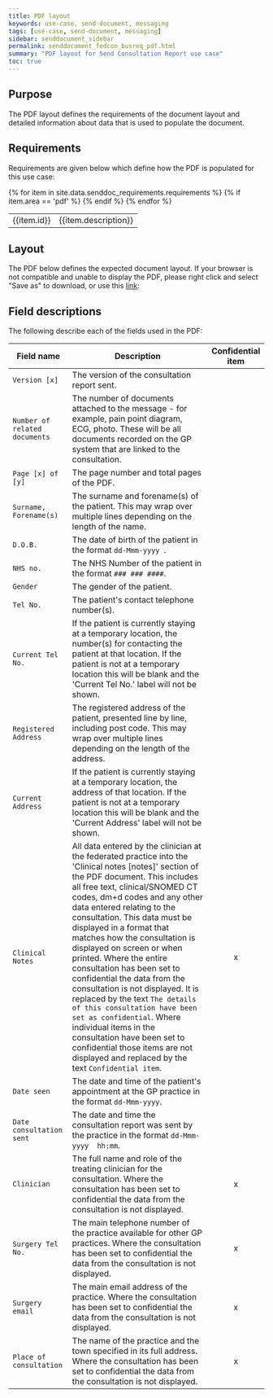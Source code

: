 ```yaml
---
title: PDF layout
keywords: use-case, send-document, messaging
tags: [use-case, send-document, messaging]
sidebar: senddocument_sidebar
permalink: senddocument_fedcon_busreq_pdf.html
summary: "PDF layout for Send Consultation Report use case"
toc: true
---
```


## Purpose ##

The PDF layout defines the requirements of the document layout and detailed information about data that is used to populate the document. 


## Requirements ##

Requirements are given below which define how the PDF is populated for this use case:

<table class="requirement-box">
  {% for item in site.data.senddoc_requirements.requirements %}
  {% if item.area == 'pdf' %}
  <tr>
    <td id="{{item.id}}">{{item.id}}</td>
    <td>{{item.description}}</td>
  </tr>
  {% endif %}
  {% endfor %}
</table>


## Layout ##

The PDF below defines the expected document layout. If your browser is not compatible and unable to display the PDF, please right click and select "Save as" to download, or use this [link](GP_Connect_Messaging_-_PDF_Layout.pdf):

<object
  data="pages/senddocument/GP_Connect_Messaging_-_PDF_Layout.pdf"
  type="application/pdf"
  width="847"
  height="2200">
</object>

<object data="pages/senddocument/GP_Connect_Messaging_-_PDF_Layout.pdf" type="application/pdf" width="847" height="0">      
</object>



## Field descriptions ##

The following describe each of the fields used in the PDF:

|	Field name  	|	Description 	|	Confidential item  |
|	-------------	|	-------------	| :----------------: |
|	`Version [x]` |	The version of the consultation report sent.	|
|	`Number of related documents`	|	The number of documents attached to the message - for example, pain point diagram, ECG, photo. These will be all documents recorded on the GP system that are linked to the consultation.	|
|	`Page [x] of [y]`	|	The page number and total pages of the PDF.	|
|	`Surname, Forename(s)`	|	The surname and forename(s) of the patient. This may wrap over multiple lines depending on the length of the name.	|
|	`D.O.B.`	|	The date of birth of the patient in the format `dd-Mmm-yyyy	`.|
|	`NHS no.`	|	The NHS Number of the patient in the format `### ### ####`.	|
|	`Gender`	|	The gender of the patient.	|
|	`Tel No.`	|	The patient's contact telephone number(s).	|
|	`Current Tel No.`	|	If the patient is currently staying at a temporary location, the number(s) for contacting the patient at that location. If the patient is not at a temporary location this will be blank and the 'Current Tel No.' label will not be shown.	|
|	`Registered Address`	|	The registered address of the patient, presented line by line, including post code. This may wrap over multiple lines depending on the length of the address.	|
|	`Current Address`	|	If the patient is currently staying at a temporary location, the address of that location. If the patient is not at a temporary location this will be blank and the 'Current Address' label will not be shown.	|
|	`Clinical Notes`	|	All data entered by the clinician at the federated practice into the 'Clinical notes [notes]' section of the PDF document. This includes all free text, clinical/SNOMED CT codes, dm+d codes and any other data entered relating to the consultation. This data must be displayed in a format that matches how the consultation is displayed on screen or when printed. Where the entire consultation has been set to confidential the data from the consultation is not displayed. It is replaced by the text `The details of this consultation have been set as confidential`. Where individual items in the consultation have been set to confidential those items are not displayed and replaced by the text `Confidential item`. | x |
|	`Date seen`	|	The date and time of the patient's appointment at the GP practice in the format `dd-Mmm-yyyy`.	|
|	`Date consultation sent`	|	The date and time the consultation report was sent by the practice in the format `dd-Mmm-yyyy  hh:mm`.	|
|	`Clinician`	|	The full name and role of the treating clinician for the consultation. Where the consultation has been set to confidential the data from the consultation is not displayed.	| x |
|	`Surgery Tel No.`	|	The main telephone number of the practice available for other GP practices. Where the consultation has been set to confidential the data from the consultation is not displayed.	| x |
|	`Surgery email`	|	The main email address of the practice. Where the consultation has been set to confidential the data from the consultation is not displayed.	| x |
|	`Place of consultation`	|	The name of the practice and the town specified in its full address. Where the consultation has been set to confidential the data from the consultation is not displayed.	| x |


